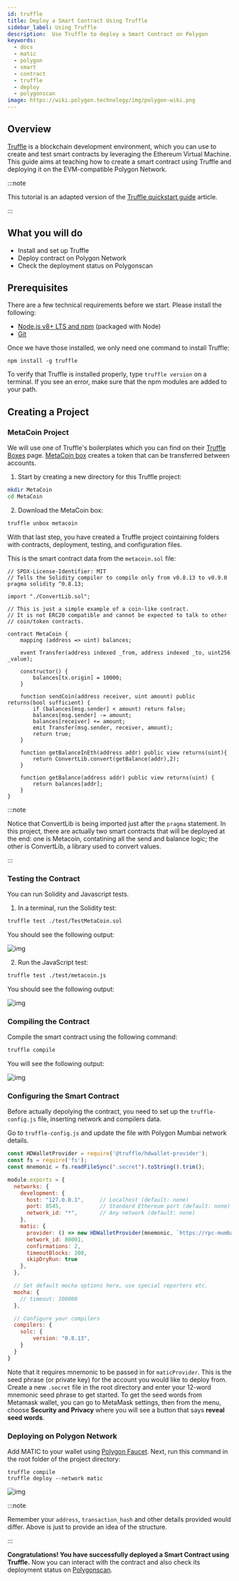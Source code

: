 ```yaml
---
id: truffle
title: Deploy a Smart Contract Using Truffle
sidebar_label: Using Truffle
description:  Use Truffle to deploy a Smart Contract on Polygon
keywords:
  - docs
  - matic
  - polygon
  - smart
  - contract
  - truffle
  - deploy
  - polygonscan
image: https://wiki.polygon.technology/img/polygon-wiki.png
---
```


## Overview

[Truffle](https://trufflesuite.com/) is a blockchain development environment, which you can use to create and test smart contracts by leveraging the Ethereum Virtual Machine. This guide aims at teaching how to create a smart contract using Truffle and deploying it on the EVM-compatible Polygon Network.

:::note

This tutorial is an adapted version of the [<ins>Truffle quickstart guide</ins>](https://www.trufflesuite.com/docs/truffle/quickstart) article.

:::

## What you will do

- Install and set up Truffle
- Deploy contract on Polygon Network
- Check the deployment status on Polygonscan

## Prerequisites

There are a few technical requirements before we start. Please install the following:

- [Node.js v8+ LTS and npm](https://nodejs.org/en/) (packaged with Node)
- [Git](https://git-scm.com/)

Once we have those installed, we only need one command to install Truffle:

```
npm install -g truffle
```

To verify that Truffle is installed properly, type `truffle version` on a terminal. If you see an error, make sure that the npm modules are added to your path.

## Creating a Project

### MetaCoin Project

We will use one of Truffle's boilerplates which you can find on their [Truffle Boxes](https://trufflesuite.com/boxes/) page. [MetaCoin box](https://trufflesuite.com/boxes/metacoin/) creates a token that can be transferred between accounts.

1. Start by creating a new directory for this Truffle project:

  ```bash
  mkdir MetaCoin
  cd MetaCoin
  ```

2. Download the MetaCoin box:

  ```bash
  truffle unbox metacoin
  ```

With that last step, you have created a Truffle project cointaining folders with contracts, deployment, testing, and configuration files.

This is the smart contract data from the `metacoin.sol` file:

```solidity title="metacoin.sol"
// SPDX-License-Identifier: MIT
// Tells the Solidity compiler to compile only from v0.8.13 to v0.9.0
pragma solidity ^0.8.13;

import "./ConvertLib.sol";

// This is just a simple example of a coin-like contract.
// It is not ERC20 compatible and cannot be expected to talk to other
// coin/token contracts.

contract MetaCoin {
	mapping (address => uint) balances;

	event Transfer(address indexed _from, address indexed _to, uint256 _value);

	constructor() {
		balances[tx.origin] = 10000;
	}

	function sendCoin(address receiver, uint amount) public returns(bool sufficient) {
		if (balances[msg.sender] < amount) return false;
		balances[msg.sender] -= amount;
		balances[receiver] += amount;
		emit Transfer(msg.sender, receiver, amount);
		return true;
	}

	function getBalanceInEth(address addr) public view returns(uint){
		return ConvertLib.convert(getBalance(addr),2);
	}

	function getBalance(address addr) public view returns(uint) {
		return balances[addr];
	}
}
```

:::note

Notice that ConvertLib is being imported just after the `pragma` statement. In this project, there are actually two smart contracts that will be deployed at the end: one is Metacoin, contatining all the send and balance logic; the other is ConvertLib, a library used to convert values.

:::

### Testing the Contract

You can run Solidity and Javascript tests.

1. In a terminal, run the Solidity test:

  ```bash
  truffle test ./test/TestMetaCoin.sol
  ```

  You should see the following output:

  ![img](/img/truffle/test1.png)

2. Run the JavaScript test:

  ```bash
  truffle test ./test/metacoin.js
  ```

  You should see the following output:

  ![img](/img/truffle/test2.png)

### Compiling the Contract

Compile the smart contract using the following command:

```bash
truffle compile
```

You will see the following output:

![img](/img/truffle/compile.png)

### Configuring the Smart Contract

Before actually depolying the contract, you need to set up the `truffle-config.js` file, inserting network and compilers data. 

Go to `truffle-config.js` and update the file with Polygon Mumbai network details.

```js title="truffle-config.js"
const HDWalletProvider = require('@truffle/hdwallet-provider');
const fs = require('fs');
const mnemonic = fs.readFileSync(".secret").toString().trim();

module.exports = {
  networks: {
    development: {
      host: "127.0.0.1",     // Localhost (default: none)
      port: 8545,            // Standard Ethereum port (default: none)
      network_id: "*",       // Any network (default: none)
    },
    matic: {
      provider: () => new HDWalletProvider(mnemonic, `https://rpc-mumbai.maticvigil.com`),
      network_id: 80001,
      confirmations: 2,
      timeoutBlocks: 200,
      skipDryRun: true
    },
  },

  // Set default mocha options here, use special reporters etc.
  mocha: {
    // timeout: 100000
  },

  // Configure your compilers
  compilers: {
    solc: {
        version: "0.8.13",
    }
  }
}
```

Note that it requires mnemonic to be passed in for `maticProvider`. This is the seed phrase (or private key) for the account you would like to deploy from. Create a new `.secret` file in the root directory and enter your 12-word mnemonic seed phrase to get started. To get the seed words from Metamask wallet, you can go to MetaMask settings, then from the menu, choose **Security and Privacy** where you will see a button that says **reveal seed words**. 

### Deploying on Polygon Network

Add MATIC to your wallet using [Polygon Faucet](https://faucet.polygon.technology/). Next, run this command in the root folder of the project directory:

```
truffle compile
truffle deploy --network matic
```

![img](/img/truffle/deployed-contract.png)

:::note

Remember your `address`, `transaction_hash` and other details provided would differ. Above is just to provide an idea of the structure.

:::

**Congratulations! You have successfully deployed a Smart Contract using Truffle.** Now you can interact with the contract and also check its deployment status on [Polygonscan](https://mumbai.polygonscan.com/).
